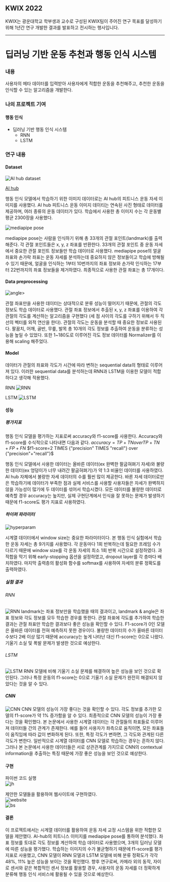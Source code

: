 ## KWIX 2022

KWIX는 광운대학교 학부생과 교수로 구성된 KWIX팀이 주어진 연구 목표를 달성하기 위해 1년간 연구 개발한 결과를 발표하고 전시하는 행사입니다.

---

# 딥러닝 기반 운동 추천과 행동 인식 시스템

### 내용

사용자의 메타 데이터를 입력받아 사용자에게 적합한 운동을 추천해주고, 추천한 운동을 인식할 수 있는 알고리즘을 개발한다.  

### 나의 프로젝트 기여

#### 행동 인식

* 딥러닝 기반 행동 인식 시스템
  * RNN
  * LSTM

### 연구 내용

#### Dataset

![AI hub dataset](./img/AIhubdataset.PNG)

[AI hub](https://aihub.or.kr/)

행동 인식 모델에서 학습하기 위한 이미지 데이터로는 AI hub의 피트니스 운동 자세 이미지를 사용했다. AI hub 피트니스 운동 이미지 데이티는 연속된 사진 형태로 데이터를 제공하며, 여러 종류의 운동 데이터가 있다. 학습에서 사용한 총 이미지 수는 각 운동별 평균 2300장을 사용했다.

![mediapipe pose](./img/pose_tracking_full_body_landmarks.png)

mediapipe pose는 사람을 인식하기 위해 총 33개의 관절 포인트(landmark)를 출력해준다. 각 관절 포인트들은 x, y, z 좌표를 반환한다. 33개의 관절 포인트 중 운동 자세에서 중요한 관절 포인트 정보들만 학습 데이터로 사용했다. mediapipe pose의 얼굴 좌표와 손가락 좌표는 운동 자세를 분석하는데 중요하지 않은 정보들이고 학습에 방해될 수 있기 때문에, 얼굴을 인식하는 1부터 10번까지의 좌표 정보와 손가락 인식하는 17부터 22번까지의 좌표 정보들을 제거하였다. 최종적으로 사용한 관절 좌표는 총 17개이다.

#### Data preprocessing

![angle](./img/angle.PNG)>

관절 좌표만을 사용한 데이터는 상대적으로 분류 성능이 떨어지기 때문에, 관절의 각도 정보도 학습 데이터로 사용했다. 관절 좌표 정보에서 추출된 x, y, z 좌표를 이용하여 각 관절의 각도를 계산하는 알고리즘을 구현했다 (세 점 사이의 각도를 구하기 위해서 두 직선의 벡터를 외적 연산을 한다). 관절의 각도는 운동을 분석할 때 중요한 정보로 사용된다. 팔꿈치, 어깨, 골반, 무릎, 발목 총 10개의 각도 정보를 추출하여 운동을 분류하는 성능을 높일 수 있었다. 또한 1~180도로 이루어진 각도 정보 데이터를 Normalizer를 이용해 scaling 해주었다.

#### Model

데이터가 관절의 좌표와 각도가 시간에 따라 변하는 sequential data의 형태로 이루어져 있다. 이러한 sequential data를 분석하는데 RNN과 LSTM을 이용한 모델이 적합하다고 생각해 적용했다.

RNN
![RNN](./img/RNN.PNG)

LSTM
![LSTM](./img/LSTM.PNG)

#### 성능

##### 평가지표

행동 인식 모델을 평가하는 지표로써 accuracy와 f1-score를 사용한다. Accuracy와 f1-score를 수식적으로 나타내면 다음과 같다.
$accuracy= {TP+TN} over {TP+TN+FP+FN}$
$f1-score=2 TIMES  {"precision" TIMES "recall"} over {"precision"+"recall"}$

행동 인식 모델에서 사용한 데이터는 올바른 데이터(ex 완벽한 팔굽혀펴기 자세)와 불량한 데이터(ex 엉덩이가 너무 내려간 팔굽혀펴기)가 약 1:3 비율인 데이터를 사용하였다. AI hub 자체에서 불량한 자세 데이터의 수를 훨씬 많이 제공한다. 바론 자세 데이터로만은 학습하기에 데이터가 부족한 점과 실제 서비스를 사용할 사용자들은 자세가 완벽하지 않을 가능성이 많기에 두 데이터를 섞어서 학습시켰다. 모든 데이터를 불량한 데이터로 예측할 경우 accuracy는 높지만, 실제 구현단계에서 인식을 잘 못하는 문제가 발생하기 때문에 f1-score도 평가 지표로 사용하였다.

##### 하이퍼 파라미터

![hyperparam](./img/param.PNG)

시계열 데이터에서 window size는 중요한 파라미터이다. 본 행동 인식 실험에서 학습한 운동 자세는 총 9가지를 사용했다. 각 운동마다 1회 반복하는데 필요한 프레임 수가 다르기 때문에 window size를 각 운동 자세의 최소 1회 반복 시간으로 설정하였다. 과적합을 막기 위해 early-stopping 옵션을 설정하였고, dropout layer를 각 층마다 배치하였다. 마지막 출력층의 활성화 함수를 softmax를 사용하여 자세의 분류 정확도를 출력하였다.

##### 실험 결과

###### RNN

![RNN](./img/RNNs.PNG)
landmark는 좌표 정보만을 학습했을 때의 결과이고, landmark & angle은 좌표 정보와 각도 정보를 모두 학습한 경우를 뜻한다. 관절 좌표에 각도를 추가하여 학습한 결과는 관절 좌표만 학습한 결과보다 좋은 성능을 확인할 수 있다. F1-score가 0인 모델은 올바른 데이터를 전혀 예측하지 못한 경우이다. 불량한 데이터의 수가 올바른 데이터 수보다 2배 이상 많기 때문에 accuracy는 높게 나타난 대신 f1-score는 0으로 나왔다. 기울기 소실 및 폭발 문제가 발생한 것으로 예상한다.

###### LSTM

![LSTM](./img/LSTMs.PNG)
RNN 모델에 비해 기울기 소실 문제를 해결하여 높은 성능을 보인 것으로 확인된다. 그러나 특정 운동의 f1-score는 0으로 기울기 소실 문제가 완전히 해결되지 않았다는 것을 알 수 있다.

##### CNN

![CNN](./img/CNNs.PNG)
CNN 모델의 성능이 가장 좋다는 것을 확인할 수 있다. 각도 정보를 추가한 모델의 f1-score가 약 1% 증가함을 알 수 있다. 최종적으로 CNN 모델의 성능이 가장 좋다는 것을 확인했다.
본 논문에서 사용한 시계열 데이터는 각 관절들의 좌표들로 이루어져 데이터들 간의 관계가 존재한다. 예를 들어 사용자가 좌측으로 움직이면, 모든 좌표들이 움직임에 따라 값이 변화하게 된다. 또한, 특정 각도가 변하면, 그 각도와 관계된 다른 각도가 변한다. 일반적으로 시계열 데이터를 CNN 모델로 학습하는 경우는 흔하지 않다. 그러나 본 논문에서 사용한 데이터들은 서로 상관관계를 가지므로 CNN의 contextual information을 추출하는 특징 때문에 가장 좋은 성능을 보인 것으로 예상한다.

#### 구현

파이썬 코드 실행  
![jh](./img/impli1.png)

제안한 모델들을 활용하여 웹사이트에 구현하였다.  
![website](./img/image03.png)  
![bs](./img/image02.png)

#### 결론

이 프로젝트에서는 시계열 데이터를 활용하여 운동 자세 교정 시스템을 위한 적합한 모델을 제안했다. AI-hub의 피트니스 이미지를 mediapipe pose를 통하여 분석했다. 좌표 정보를 토대로 각도 정보를 계산하여 학습 데이터로 사용했으며, 3개의 딥러닝 모델에 따른 성능을 평가했다. 학습하는 이미지의 수가 불균형하기 때문에 f1-score를 평가지표로 사용했고, CNN 모델이 RNN 모델과 LSTM 모델에 비해 분류 정확도가 각각 48%, 11% 높은 성능을 보이는 것을 확인했다. 향후 연구로써, 카메라 외의 동작, 자이로 센서와 같은 복합적인 센서 정보를 활용할 경우, 사용자의 운동 자세를 더 정확하게 분류해 행동 인식 서비스에 활용될 수 있을 것으로 예상한다.
